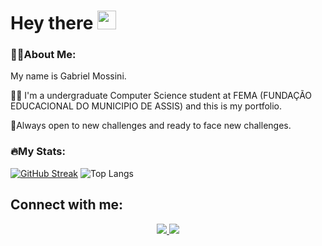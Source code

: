 <h1>
  Hey there
  <img src="https://media.giphy.com/media/hvRJCLFzcasrR4ia7z/giphy.gif" width="30px"/>
</h1>

### 👨‍💻About Me:
My name is Gabriel Mossini.

👨‍🎓 I'm a undergraduate Computer Science student at FEMA (FUNDAÇÃO EDUCACIONAL DO MUNICIPIO DE ASSIS) and this is my portfolio. 

📖Always open to new challenges and ready to face new challenges.

### 🔥My Stats:

[![GitHub Streak](http://github-readme-streak-stats.herokuapp.com?user=gamossini&theme=dark&background=000000)](https://git.io/streak-stats) ![Top Langs](https://github-readme-stats.vercel.app/api/top-langs/?username=gamossini&theme=vision-friendly-dark)

## Connect with me:
<div id"Connect" align="center">
  <a href="mailto:contatogabrielmossini@gmail.com">
  <img src="https://camo.githubusercontent.com/927d6b3961fa048ff7303daf291cb5869dfa25018997cf8c1373c2f6a85b1458/68747470733a2f2f696d672e736869656c64732e696f2f62616467652f2d476d61696c2d2532333333333f7374796c653d666f722d7468652d6261646765266c6f676f3d676d61696c266c6f676f436f6c6f723d7768697465">
  
  </a>
   <a href="www.linkedin.com/in/gabrielmossini">
      <img src="https://img.shields.io/badge/LinkedIn-blue?logo=linkedin&logoColor=white&style=for-the-badge">
  </a>
</div>
